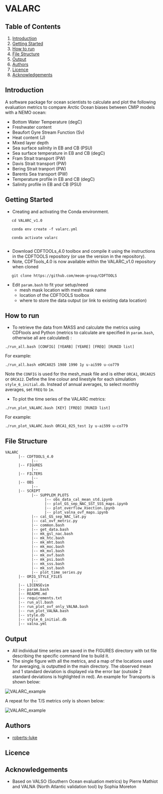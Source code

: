 # VALARC

## Table of Contents
1. [Introduction](#introduction)
2. [Getting Started](#getting_started)
3. [How to run](#howtorun)
4. [File Structure](#files)
5. [Output](#output)
6. [Authors](#authors)
7. [Licence](#licence)
8. [Acknowledgements](#acknowledgement)

<a name="introduction"></a>
## Introduction

A software package for ocean scientists to calculate and plot the following evaluation metrics to compare Arctic Ocean biases between CMIP models
  with a NEMO ocean:

   * Bottom Water Temperature (degC)
   * Freshwater content
   * Beaufort Gyre Stream Function (Sv)
   * Heat content (J)
   * Mixed layer depth
   * Sea surface salinity in EB and CB (PSU)
   * Sea surface temperature in EB and CB (degC)
   * Fram Strait transport (PW)
   * Davis Strait transport (PW)
   * Bering Strait tranport (PW)
   * Barents Sea transport (PW)
   * Temperature profile in EB and CB (degC)
   * Salinity profile in EB and CB (PSU)


<a name="getting_started"></a>
## Getting Started

* Creating and activating the Conda environment. 

```
   cd VALARC_v1.0

   conda env create -f valarc.yml
   
   conda activate valarc
   
```

* Download CDFTOOLs_4.0 toolbox and compile it using the instructions in the CDFTOOLS repository (or use the version in the repository).
* Note, CDFTools_4.0 is now available within the VALARC_v1.0 repository when cloned

```
   git clone https://github.com/meom-group/CDFTOOLS

```

* Edit `param.bash` to fit your setup/need
   * mesh mask location with mesh mask name
   * location of the CDFTOOLS toolbox
   * where to store the data output (or link to existing data location)
    
<a name="howtorun"></a>
## How to run
 * To retrieve the data from MASS and calculate the metrics using CDFtools and Python (metrics to calculate are 
   specified in `param.bash`, otherwise all are calculated) :
  
```
./run_all.bash [CONFIG] [YEARB] [YEARE] [FREQ] [RUNID list]
```
For example:
```
./run_all.bash eORCA025 1980 1990 1y u-ai599 u-co779
```

Note the `CONFIG` is used for the mesh_mask file and is either `ORCA1`, `ORCA025` or `ORCA12`.
Define the line colour and linestyle for each simulation `style_6_initial.db`.
Instead of annual averages, to select monthly averages, set `FREQ` to `1m`.

 * To plot the time series of the VALARC metrics:
```
./run_plot_VALARC.bash [KEY] [FREQ] [RUNID list]
```
For example:
```
./run_plot_VALARC.bash ORCA1_025_test 1y u-ai599 u-co779
```

<a name="files"></a>
## File Structure

~~~~~~~
VALARC
      |-- CDFTOOLS_4.0
            |--
      |-- FIGURES
            |--
      |-- FILTERS
            |-- 
      |-- OBS
            |-- 
      |-- SCRIPT
            |-- SUPPLEM_PLOTS
                  |-- obs_data_cal_mean_std.ipynb
                  |-- plot_GS_sep_NAC_SST_SSS_maps.ipynb
                  |-- plot_overflow_Xsection.ipynb
                  |-- plot_valna_ovf_maps.ipynb            
            |-- cal_GS_sep_NAC_lat.py
            |-- cal_ovf_metric.py
            |-- common.bash
            |-- get_data.bash
            |-- mk_gsl_nac.bash
            |-- mk_htc.bash
            |-- mk_mht.bash
            |-- mk_moc.bash
            |-- mk_mxl.bash
            |-- mk_ovf.bash
            |-- mk_psi.bash
            |-- mk_sss.bash
            |-- mk_sst.bash
            |-- plot_time_series.py
      |-- ORIG_STYLE_FILES
            |-- 
      |-- LICENSEvim
      |-- param.bash
      |-- README.md
      |-- requirements.txt
      |-- run_all.bash
      |-- run_plot_ovf_only_VALNA.bash
      |-- run_plot_VALNA.bash
      |-- style.db
      |-- style_6_initial.db
      |-- valna.yml
~~~~~~~


<a name="output"></a>
## Output
 * All individual time series are saved in the FIGURES directory with txt file describing the specific command line to 
   build it.
 * The single figure with all the metrics, and a map of the locations used for averaging, is outputted in the main 
   directory. The observed mean and 1 standard deviation is displayed via the error bar (outside 2 standard deviations 
   is highlighted in red). An example for Transports is shown below:

![VALARC_example](coupled.png)

A repeat for the T/S metrics only is shown below:

![VALARC_example](ovf_coupled.png)

<a name="authors"></a>
## Authors
* [roberts-luke](https://github.com/roberts-luke)

<a name="licence"></a>
## Licence

[comment]: <> ([![License: MIT]&#40;https://img.shields.io/badge/License-MIT-yellow.svg&#41;]&#40;https://opensource.org/licenses/MIT&#41;)

<a name="acknowledgement"></a>
## Acknowledgements
* Based on VALSO (Southern Ocean evaluation metrics) by Pierre Mathiot and VALNA (North Atlantic validation tool) by Sophia Moreton
